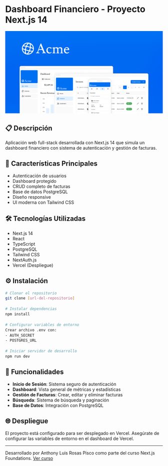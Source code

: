 # Dashboard Financiero - Proyecto Next.js 14

![Dashboard Preview](/public/opengraph-image.png)

## 📋 Descripción
Aplicación web full-stack desarrollada con Next.js 14 que simula un dashboard financiero con sistema de autenticación y gestión de facturas.

## 🚀 Características Principales
- Autenticación de usuarios
- Dashboard protegido
- CRUD completo de facturas
- Base de datos PostgreSQL
- Diseño responsive
- UI moderna con Tailwind CSS

## 🛠️ Tecnologías Utilizadas
- Next.js 14
- React
- TypeScript
- PostgreSQL
- Tailwind CSS
- NextAuth.js
- Vercel (Despliegue)

## ⚙️ Instalación

```bash
# Clonar el repositorio
git clone [url-del-repositorio]

# Instalar dependencias
npm install

# Configurar variables de entorno
Crear archivo .env con:
- AUTH_SECRET
- POSTGRES_URL

# Iniciar servidor de desarrollo
npm run dev
```

## 🔑 Funcionalidades
- **Inicio de Sesión**: Sistema seguro de autenticación
- **Dashboard**: Vista general de métricas y estadísticas
- **Gestión de Facturas**: Crear, editar y eliminar facturas
- **Búsqueda**: Sistema de búsqueda y paginación
- **Base de Datos**: Integración con PostgreSQL

## 🌐 Despliegue
El proyecto está configurado para ser desplegado en Vercel. Asegúrate de configurar las variables de entorno en el dashboard de Vercel.

---
Desarrollado por Anthony Luis Rosas Pisco como parte del curso Next.js Foundations. [Ver curso](https://nextjs.org/learn)
